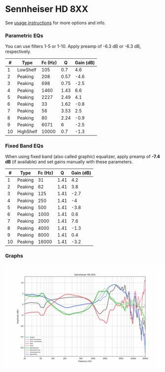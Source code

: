 # Sennheiser HD 8XX
See [usage instructions](https://github.com/jaakkopasanen/AutoEq#usage) for more options and info.

### Parametric EQs
You can use filters 1-5 or 1-10. Apply preamp of -6.3 dB or -6.3 dB, respectively.

|   # | Type      |   Fc (Hz) |    Q |   Gain (dB) |
|-----|-----------|-----------|------|-------------|
|   1 | LowShelf  |       105 | 0.7  |         4.6 |
|   2 | Peaking   |       208 | 0.57 |        -4.6 |
|   3 | Peaking   |       698 | 0.75 |        -2.5 |
|   4 | Peaking   |      1460 | 1.43 |         6.6 |
|   5 | Peaking   |      2227 | 2.49 |         4.1 |
|   6 | Peaking   |        33 | 1.62 |        -0.8 |
|   7 | Peaking   |        56 | 3.53 |         2.5 |
|   8 | Peaking   |        80 | 2.24 |        -0.9 |
|   9 | Peaking   |      6071 | 6    |        -2.5 |
|  10 | HighShelf |     10000 | 0.7  |        -1.3 |

### Fixed Band EQs
When using fixed band (also called graphic) equalizer, apply preamp of **-7.4 dB** (if available) and set gains manually with these parameters.

|   # | Type    |   Fc (Hz) |    Q |   Gain (dB) |
|-----|---------|-----------|------|-------------|
|   1 | Peaking |        31 | 1.41 |         4.2 |
|   2 | Peaking |        62 | 1.41 |         3.8 |
|   3 | Peaking |       125 | 1.41 |        -2.7 |
|   4 | Peaking |       250 | 1.41 |        -4   |
|   5 | Peaking |       500 | 1.41 |        -3.8 |
|   6 | Peaking |      1000 | 1.41 |         0.6 |
|   7 | Peaking |      2000 | 1.41 |         7.6 |
|   8 | Peaking |      4000 | 1.41 |        -1.3 |
|   9 | Peaking |      8000 | 1.41 |         0.4 |
|  10 | Peaking |     16000 | 1.41 |        -3.2 |

### Graphs
![](./Sennheiser%20HD%208XX.png)
